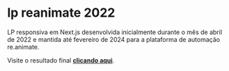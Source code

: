 # lp reanimate 2022

LP responsiva em Next.js desenvolvida inicialmente durante o mês de abril de 2022 e mantida até fevereiro de 2024 para a plataforma de automação re.animate.

Visite o resultado final **[clicando aqui](https://reanimate-dev-gh.vercel.app/)**.

